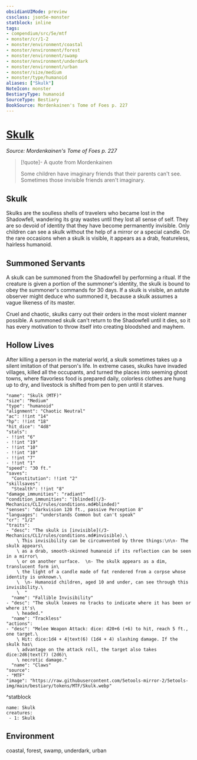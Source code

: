 ```yaml
---
obsidianUIMode: preview
cssclass: json5e-monster
statblock: inline
tags:
- compendium/src/5e/mtf
- monster/cr/1-2
- monster/environment/coastal
- monster/environment/forest
- monster/environment/swamp
- monster/environment/underdark
- monster/environment/urban
- monster/size/medium
- monster/type/humanoid
aliases: ["Skulk"]
NoteIcon: monster
BestiaryType: humanoid
SourceType: Bestiary
BookSource: Mordenkainen's Tome of Foes p. 227
---
```

# [Skulk](3-Mechanics\CLI\bestiary\humanoid/skulk-mtf.md)
*Source: Mordenkainen's Tome of Foes p. 227*  

> [!quote]- A quote from Mordenkainen  
> 
> Some children have imaginary friends that their parents can't see. Sometimes those invisible friends aren't imaginary.

## Skulk

Skulks are the soulless shells of travelers who became lost in the Shadowfell, wandering its gray wastes until they lost all sense of self. They are so devoid of identity that they have become permanently invisible. Only children can see a skulk without the help of a mirror or a special candle. On the rare occasions when a skulk is visible, it appears as a drab, featureless, hairless humanoid.

## Summoned Servants

A skulk can be summoned from the Shadowfell by performing a ritual. If the creature is given a portion of the summoner's identity, the skulk is bound to obey the summoner's commands for 30 days. If a skulk is visible, an astute observer might deduce who summoned it, because a skulk assumes a vague likeness of its master.

Cruel and chaotic, skulks carry out their orders in the most violent manner possible. A summoned skulk can't return to the Shadowfell until it dies, so it has every motivation to throw itself into creating bloodshed and mayhem.

## Hollow Lives

After killing a person in the material world, a skulk sometimes takes up a silent imitation of that person's life. In extreme cases, skulks have invaded villages, killed all the occupants, and turned the places into seeming ghost towns, where flavorless food is prepared daily, colorless clothes are hung up to dry, and livestock is shifted from pen to pen until it starves.

```statblock
"name": "Skulk (MTF)"
"size": "Medium"
"type": "humanoid"
"alignment": "Chaotic Neutral"
"ac": !!int "14"
"hp": !!int "18"
"hit_dice": "4d8"
"stats":
- !!int "6"
- !!int "19"
- !!int "10"
- !!int "10"
- !!int "7"
- !!int "1"
"speed": "30 ft."
"saves":
  "Constitution": !!int "2"
"skillsaves":
  "Stealth": !!int "8"
"damage_immunities": "radiant"
"condition_immunities": "[blinded](/3-Mechanics/CLI/rules/conditions.md#blinded)"
"senses": "darkvision 120 ft., passive Perception 8"
"languages": "understands Common but can't speak"
"cr": "1/2"
"traits":
- "desc": "The skulk is [invisible](/3-Mechanics/CLI/rules/conditions.md#invisible).\
    \ This invisibility can be circumvented by three things:\n\n- The skulk appears\
    \ as a drab, smooth-skinned humanoid if its reflection can be seen in a mirror\
    \ or on another surface.  \n- The skulk appears as a dim, translucent form in\
    \ the light of a candle made of fat rendered from a corpse whose identity is unknown.\
    \  \n- Humanoid children, aged 10 and under, can see through this invisibility.\
    \  "
  "name": "Fallible Invisibility"
- "desc": "The skulk leaves no tracks to indicate where it has been or where it's\
    \ headed."
  "name": "Trackless"
"actions":
- "desc": "Melee Weapon Attack: dice: d20+6 (+6) to hit, reach 5 ft., one target.\
    \ Hit: dice:1d4 + 4|text(6) (1d4 + 4) slashing damage. If the skulk has\
    \ advantage on the attack roll, the target also takes dice:2d6|text(7) (2d6)\
    \ necrotic damage."
  "name": "Claws"
"source":
- "MTF"
"image": "https://raw.githubusercontent.com/5etools-mirror-2/5etools-img/main/bestiary/tokens/MTF/Skulk.webp"
```
^statblock

```encounter-table
name: Skulk
creatures:
 - 1: Skulk
```

## Environment

coastal, forest, swamp, underdark, urban